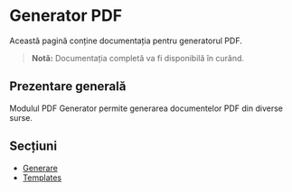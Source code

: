 # Generator PDF

Această pagină conține documentația pentru generatorul PDF.

> **Notă:** Documentația completă va fi disponibilă în curând.

## Prezentare generală

Modulul PDF Generator permite generarea documentelor PDF din diverse surse.

## Secțiuni

- [Generare](generare.md)
- [Templates](templates.md)